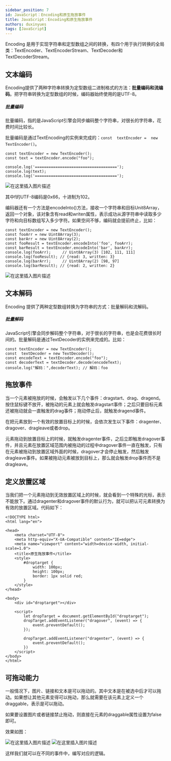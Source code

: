 ```yaml
---
sidebar_position: 7
id: JavaScript：Encoding和原生拖放事件
title: JavaScript：Encoding和原生拖放事件
authors: duxinyues
tags: [JavaScript]
---
```

Encoding 是用于实现字符串和定型数组之间的转换，有四个用于执行转换的全局类：TextEncoder、TextEncoderStream、TextDecoder和TextDecoderStream。

## 文本编码
Encoding提供了两种字符串转换为定型数组二进制格式的方法：**批量编码和流编码**。把字符串转换为定型数组的时候，编码器始终使用的是UTF-8。
##### 批量编码
批量编码，指的是JavaScript引擎会同步编码整个字符串，对很长的字符串，花费时间比较长。

批量编码是通过TextEncoding的实例来完成的：`const  textEncoder =  new  TextEncoder()`。

```
const textEncoder = new TextEncoder();
const text = textEncoder.encode("foo");

console.log('====================================');
console.log(text);
console.log('====================================');
```
![在这里插入图片描述](https://img-blog.csdnimg.cn/1946bb8e312949beb88cff1831b0e395.png)

其中f的UTF-8编码是0x66，十进制为102。

编码器还有一个方法是encodeInto()方法，接收一个字符串和目标Unit8Array，返回一个对象，该对象含有read和writen属性，表示成功从源字符串中读取多少字符和向目标数组写入多少字符。如果空间不够，编码就会提前终止，比如：

```
const textEncoder = new TextEncoder();
const fooArr = new Uint8Array(3);
const barArr = new Uint8Array(2);
const fooResult = textEncoder.encodeInto('foo', fooArr);
const barResult = textEncoder.encodeInto('bar', barArr);
console.log(fooArr);     // Uint8Array(3) [102, 111, 111]
console.log(fooResult); // {read: 3, written: 3}
console.log(barArr);     // Uint8Array(2) [98, 97]
console.log(barResult); // {read: 2, written: 2}
```

![在这里插入图片描述](https://img-blog.csdnimg.cn/da048bf9a04f43358f590e7d6794cda4.png)

## 文本解码
Encoding 提供了两种定型数组转换为字符串的方式：批量解码和流解码。

##### 批量解码
JavaScript引擎会同步解码整个字符串，对于很长的字符串，也是会花费很长时间的。批量解码是通过TextDecoder的实例来完成的。比如：

```
const textEncoder = new TextEncoder();
const  textDecoder = new TextDecoder();
const encodeText = textEncoder.encode("foo");
const decoderText = textDecoder.decode(encodeText);
console.log("解码：",decoderText); // 解码：foo
```
## 拖放事件

当一个元素被拖放的时候，会触发以下几个事件：dragstart、drag、dragend。按住鼠标键不放开，被拖动的元素上就会触发dragstart事件；之后只要目标元素还被拖动就会一直触发的drag事件；拖动停止后，就触发dragend事件。

 在把元素放到一个有效的放置目标上的时候，会依次发生以下事件：dragenter、dragover、dragleave或者drop。

元素拖动到放置目标上的时候，就触发dragenter事件，之后立即触发dragover事件，并且元素在放置区域范围内被拖动的过程中dragover事件一直在触发，只有在元素被拖动到放置区域外面的时候，dragover才会停止触发，然后触发dragleave事件。如果被拖动元素被放到目标上，那么就会触发drop事件而不是dragleave。

## 定义放置区域
当我们把一个元素拖动到无效放置区域上的时候，就会看到一个特殊的光标，表示不能放下。通过dragenter和dragover事件的默认行为，就可以把认可元素转换为有效的放置区域。代码如下：
```
<!DOCTYPE html>
<html lang="en">

<head>
    <meta charset="UTF-8">
    <meta http-equiv="X-UA-Compatible" content="IE=edge">
    <meta name="viewport" content="width=device-width, initial-scale=1.0">
    <title>原生拖放事件</title>
    <style>
        #droptarget {
            width: 100px;
            height: 100px;
            border: 1px solid red;
        }
    </style>
</head>

<body>
    <div id="droptarget"></div>

    <script>
        let dropTarget = document.getElementById("droptarget");
        dropTarget.addEventListener("dragover", (event) => {
            event.preventDefault();
        });

        dropTarget.addEventListener("dragenter", (event) => {
            event.preventDefault();
        })
    </script>
</body>
</html>
```
## 可拖动能力
一般情况下，图片、链接和文本是可以拖动的。其中文本是在被选中后才可以拖动。如果想让其他元素变得可以拖动，那么就需要在该元素上定义一个draggable，表示是可以拖动。
 
如果要设置图片或者链接禁止拖动，则直接在元素的draggable属性设置为false即可。

效果如图：

![在这里插入图片描述](https://img-blog.csdnimg.cn/3483dee9ac534f5888b3a86a58066999.png)
![在这里插入图片描述](https://img-blog.csdnimg.cn/4ccd758a88764d32bdd32242802dd9e4.png)

这样我们就可以在不同的事件中，编写对应的逻辑。